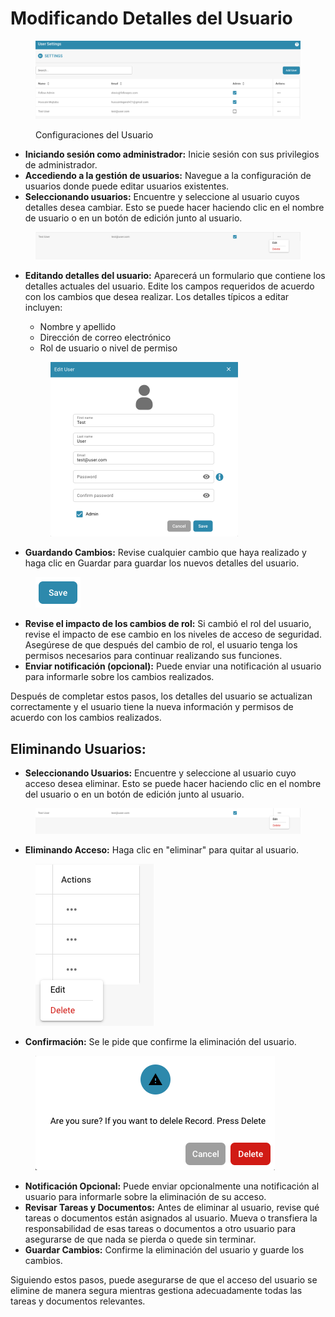 # Modificando Detalles del Usuario

<figure><img src="../../../../../.gitbook/assets/image (66).png" alt=""><figcaption><p>Configuraciones del Usuario</p></figcaption></figure>

* **Iniciando sesión como administrador:** Inicie sesión con sus privilegios de administrador.
* **Accediendo a la gestión de usuarios:** Navegue a la configuración de usuarios donde puede editar usuarios existentes.
* **Seleccionando usuarios:** Encuentre y seleccione al usuario cuyos detalles desea cambiar. Esto se puede hacer haciendo clic en el nombre de usuario o en un botón de edición junto al usuario.

<figure><img src="../../../../../.gitbook/assets/image (67).png" alt=""><figcaption></figcaption></figure>

*   **Editando detalles del usuario:** Aparecerá un formulario que contiene los detalles actuales del usuario. Edite los campos requeridos de acuerdo con los cambios que desea realizar. Los detalles típicos a editar incluyen:

    * Nombre y apellido
    * Dirección de correo electrónico
    * Rol de usuario o nivel de permiso



    <figure><img src="../../../../../.gitbook/assets/image (68).png" alt="" width="300"><figcaption></figcaption></figure>
* **Guardando Cambios:** Revise cualquier cambio que haya realizado y haga clic en Guardar para guardar los nuevos detalles del usuario.

<figure><img src="../../../../../.gitbook/assets/image (69).png" alt=""><figcaption></figcaption></figure>

* **Revise el impacto de los cambios de rol:** Si cambió el rol del usuario, revise el impacto de ese cambio en los niveles de acceso de seguridad. Asegúrese de que después del cambio de rol, el usuario tenga los permisos necesarios para continuar realizando sus funciones.
* **Enviar notificación (opcional):** Puede enviar una notificación al usuario para informarle sobre los cambios realizados.

Después de completar estos pasos, los detalles del usuario se actualizan correctamente y el usuario tiene la nueva información y permisos de acuerdo con los cambios realizados.



## Eliminando Usuarios:

* **Seleccionando Usuarios:** Encuentre y seleccione al usuario cuyo acceso desea eliminar. Esto se puede hacer haciendo clic en el nombre del usuario o en un botón de edición junto al usuario.

<figure><img src="../../../../../.gitbook/assets/image (70).png" alt=""><figcaption></figcaption></figure>

* **Eliminando Acceso:** Haga clic en "eliminar" para quitar al usuario.

<figure><img src="../../../../../.gitbook/assets/image (71).png" alt=""><figcaption></figcaption></figure>

* **Confirmación:** Se le pide que confirme la eliminación del usuario.

<figure><img src="../../../../../.gitbook/assets/Bildschirmfoto 2024-05-17 um 09.10.10.png" alt=""><figcaption></figcaption></figure>

* **Notificación Opcional:** Puede enviar opcionalmente una notificación al usuario para informarle sobre la eliminación de su acceso.
* **Revisar Tareas y Documentos:** Antes de eliminar al usuario, revise qué tareas o documentos están asignados al usuario. Mueva o transfiera la responsabilidad de esas tareas o documentos a otro usuario para asegurarse de que nada se pierda o quede sin terminar.
* **Guardar Cambios:** Confirme la eliminación del usuario y guarde los cambios.

Siguiendo estos pasos, puede asegurarse de que el acceso del usuario se elimine de manera segura mientras gestiona adecuadamente todas las tareas y documentos relevantes.